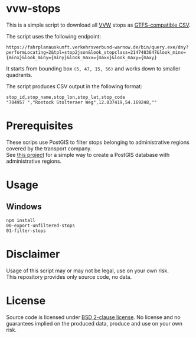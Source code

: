 # vvw-stops

This is a simple script to download all [VVW](https://www.verkehrsverbund-warnow.de) stops as [GTFS-compatible CSV](https://developers.google.com/transit/gtfs/reference/stops-file).

The script uses the following endpoint:

```
https://fahrplanauskunft.verkehrsverbund-warnow.de/bin/query.exe/dny?performLocating=2&tpl=stop2json&look_stopclass=2147483647&look_minx={minx}&look_miny={miny}&look_maxx={maxx}&look_maxy={maxy}
```

It starts from bounding box `(5, 47, 15, 56)` and works down to smaller quadrants.


The script produces CSV output in the following format:

```
stop_id,stop_name,stop_lon,stop_lat,stop_code
"704957 ","Rostock Stolteraer Weg",12.037419,54.169248,""
```

# Prerequisites

These scrips use PostGIS to filter stops belonging to administrative regions covered by the transport company.  
See [this project](https://github.com/highsource/postgis-verwaltungsgebiete) for a simple way to create a PostGIS database with administrative regions.

# Usage

## Windows

```
npm install
00-export-unfiltered-stops
01-filter-stops
```

# Disclaimer

Usage of this script may or may not be legal, use on your own risk.  
This repository provides only source code, no data.

# License

Source code is licensed under [BSD 2-clause license](LICENSE). No license and no guarantees implied on the produced data, produce and use on your own risk.